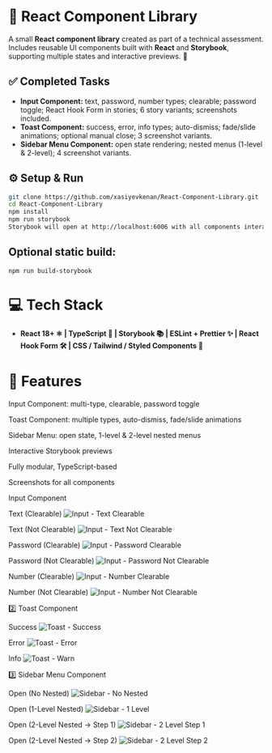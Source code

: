 # 🎨 React Component Library

A small **React component library** created as part of a technical assessment. Includes reusable UI components built with **React** and **Storybook**, supporting multiple states and interactive previews. 🧩

## ✅ Completed Tasks

- **Input Component:** text, password, number types; clearable; password toggle; React Hook Form in stories; 6 story variants; screenshots included.
- **Toast Component:** success, error, info types; auto-dismiss; fade/slide animations; optional manual close; 3 screenshot variants.
- **Sidebar Menu Component:** open state rendering; nested menus (1-level & 2-level); 4 screenshot variants.

## ⚙️ Setup & Run

```bash
git clone https://github.com/xasiyevkenan/React-Component-Library.git
cd React-Component-Library
npm install
npm run storybook
Storybook will open at http://localhost:6006 with all components interactive.
```

## Optional static build:

```bash
npm run build-storybook
```

# 💻 Tech Stack

- **React 18+ ⚛️ | TypeScript 📝 | Storybook 📚 | ESLint + Prettier ✨ | React Hook Form 🛠️ | CSS / Tailwind / Styled Components 🎨**

# 🔧 Features

Input Component: multi-type, clearable, password toggle

Toast Component: multiple types, auto-dismiss, fade/slide animations

Sidebar Menu: open state, 1-level & 2-level nested menus

Interactive Storybook previews

Fully modular, TypeScript-based

Screenshots for all components

Input Component

Text (Clearable)
![Input - Text Clearable](./src/assets/Task1.Part1.png)

Text (Not Clearable)
![Input - Text Not Clearable](./src/assets/Task1.Part2.png)

Password (Clearable)
![Input - Password Clearable](./src/assets/Task1.Part3.png)

Password (Not Clearable)
![Input - Password Not Clearable](./src/assets/Task1.Part4.png)

Number (Clearable)
![Input - Number Clearable](./src/assets/Task1.Part5.png)

Number (Not Clearable)
![Input - Number Not Clearable](./src/assets/Task1.Part6.png)

2️⃣ Toast Component

Success
![Toast - Success](./src/assets/Task2.Part1.png)

Error
![Toast - Error](./src/assets/Task2.Part2.png)

Info
![Toast - Warn](./src/assets/Task2.Part3.png)

3️⃣ Sidebar Menu Component

Open (No Nested)
![Sidebar - No Nested](screenshots/sidebar-nonested.png)

Open (1-Level Nested)
![Sidebar - 1 Level](screenshots/sidebar-1level.png)

Open (2-Level Nested → Step 1)
![Sidebar - 2 Level Step 1](screenshots/sidebar-2level-step1.png)

Open (2-Level Nested → Step 2)
![Sidebar - 2 Level Step 2](screenshots/sidebar-2level-step2.png)
